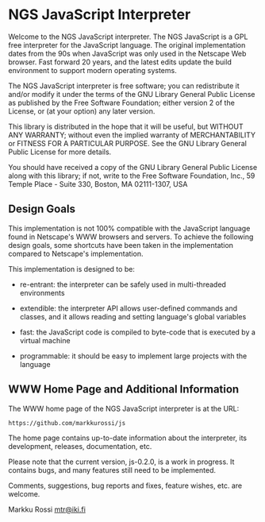 # NGS JavaScript Interpreter

Welcome to the NGS JavaScript interpreter. The NGS JavaScript is a GPL
free interpreter for the JavaScript language. The original
implementation dates from the 90s when JavaScript was only used in the
Netscape Web browser. Fast forward 20 years, and the latest edits
update the build environment to support modern operating systems.

The NGS JavaScript interpreter is free software; you can redistribute
it and/or modify it under the terms of the GNU Library General Public
License as published by the Free Software Foundation; either version 2
of the License, or (at your option) any later version.

This library is distributed in the hope that it will be useful, but
WITHOUT ANY WARRANTY; without even the implied warranty of
MERCHANTABILITY or FITNESS FOR A PARTICULAR PURPOSE.  See the GNU
Library General Public License for more details.

You should have received a copy of the GNU Library General Public
License along with this library; if not, write to the Free Software
Foundation, Inc., 59 Temple Place - Suite 330, Boston, MA 02111-1307,
USA

## Design Goals

This implementation is not 100% compatible with the JavaScript
language found in Netscape's WWW browsers and servers.  To
achieve the following design goals, some shortcuts have been taken in
the implementation compared to Netscape's implementation.

This implementation is designed to be:

 - re-entrant: the interpreter can be safely used in multi-threaded
   environments

 - extendible: the interpreter API allows user-defined commands and
   classes, and it allows reading and setting language's global
   variables

 - fast: the JavaScript code is compiled to byte-code that is executed
   by a virtual machine

 - programmable: it should be easy to implement large projects with
   the language

## WWW Home Page and Additional Information

The WWW home page of the NGS JavaScript interpreter is at the URL:

	https://github.com/markkurossi/js

The home page contains up-to-date information about the interpreter,
its development, releases, documentation, etc.

Please note that the current version, js-0.2.0, is a work in progress.
It contains bugs, and many features still need to be implemented.

Comments, suggestions, bug reports and fixes, feature wishes, etc. are
welcome.

Markku Rossi <mtr@iki.fi>
